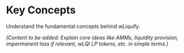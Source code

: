 # Key Concepts

Understand the fundamental concepts behind wLiquify.

*(Content to be added: Explain core ideas like AMMs, liquidity provision, impermanent loss if relevant, wLQI LP tokens, etc. in simple terms.)* 